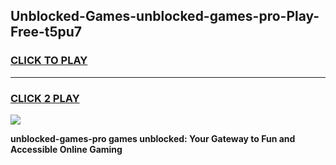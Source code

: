 
## Unblocked-Games-unblocked-games-pro-Play-Free-t5pu7
<h3>
<a href="https://premium76.site?title=unblocked-games-pro&ref=10A">CLICK TO PLAY</a></h3>
<hr>

<h3>
<a href="https://premium76.site?title=unblocked-games-pro&ref=10A">CLICK 2 PLAY</a>
  
</h3>

<a href="https://premium76.site?title=unblocked-games-pro&ref=10A"><img src="https://clearcache.store/games.png"></a>


**unblocked-games-pro games unblocked: Your Gateway to Fun and Accessible Online Gaming**

